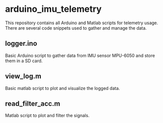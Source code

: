# arduino_imu_telemetry
This repository contains all Arduino and Matlab scripts for telemetry usage. There are several code snippets used to gather and manage the data.

## logger.ino
Basic Arduino script to gather data from IMU sensor MPU-6050 and store them in a SD card.

## view_log.m
Basic matlab script to plot and visualize the logged data.

## read_filter_acc.m
Matlab script to plot and filter the signals.
